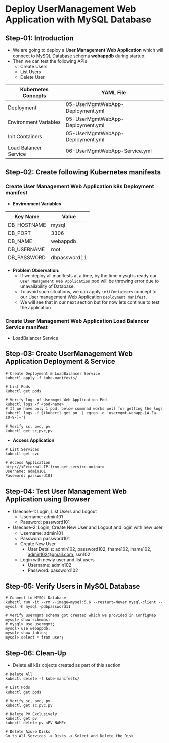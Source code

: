 # Deploy UserManagement Web Application with MySQL Database


## Step-01: Introduction
- We are going to deploy a **User Management Web Application** which will connect to MySQL Database schema **webappdb** during startup.
- Then we can test the following APIs
  - Create Users
  - List Users
  - Delete User


| Kubernetes Concepts  | YAML File |
| ------------- | ------------- |
| Deployment  | 05-UserMgmtWebApp-Deployment.yml  |
| Environment Variables  | 05-UserMgmtWebApp-Deployment.yml  |
| Init Containers  | 05-UserMgmtWebApp-Deployment.yml  |
| Load Balancer Service  | 06-UserMgmtWebApp-Service.yml  |

## Step-02: Create following Kubernetes manifests

### Create User Management Web Application k8s Deployment manifest
- **Environment Variables**

| Key Name  | Value |
| ------------- | ------------- |
| DB_HOSTNAME  | mysql |
| DB_PORT  | 3306  |
| DB_NAME  | webappdb  |
| DB_USERNAME  | root  |
| DB_PASSWORD | dbpassword11  |  

- **Problem Observation:** 
  - If we deploy all manifests at a time, by the time mysql is ready our `User Management Web Application` pod will be throwing error due to unavailability of Database. 
  - To avoid such situations, we can apply `initContainers` concept to our User management Web Application `Deployment manifest`.
  - We will see that in our next section but for now lets continue to test the application

### Create User Management Web Application Load Balancer Service manifest
- LoadBalancer Service

## Step-03: Create UserManagement Web Application Deployment & Service 
```
# Create Deployment & LoadBalancer Service
kubectl apply -f kube-manifests/

# List Pods
kubectl get pods

# Verify logs of Usermgmt Web Application Pod
kubectl logs -f <pod-name> 
# If we have only 1 pod, below commnad works well for getting the logs
kubectl logs -f $(kubectl get po  | egrep -o 'usermgmt-webapp-[A-Za-z0-9-]+')

# Verify sc, pvc, pv
kubectl get sc,pvc,pv
```

- **Access Application**
```
# List Services
kubectl get svc

# Access Application
http://<External-IP-from-get-service-output>
Username: admin101
Password: password101
```

## Step-04: Test User Management Web Application using Browser
- Usecase-1: Login, List Users and Logout
  - Username: admin101
  - Password: password101
- Usecase-2: Login, Create New User and Logout and login with new user
  - Username: admin101
  - Password: password101
  - Create New User 
    - User Details: admin102, password102, fname102, lname102, admin102@gmail.com, ssn102
  - Login with newly user and list users
      - Username: admin102
      - Password: password102    

## Step-05: Verify Users in MySQL Database
```
# Connect to MYSQL Database
kubectl run -it --rm --image=mysql:5.6 --restart=Never mysql-client -- mysql -h mysql -pdbpassword11

# Verify usermgmt schema got created which we provided in ConfigMap
mysql> show schemas;
# mysql> use usermgmt;
mysql> use webappdb;
mysql> show tables;
mysql> select * from user;
```

## Step-06: Clean-Up
- Delete all k8s objects created as part of this section
```
# Delete All
kubectl delete -f kube-manifests/

# List Pods
kubectl get pods

# Verify sc, pvc, pv
kubectl get sc,pvc,pv

# Delete PV Exclusively
kubectl get pv
kubectl delete pv <PV-NAME>

# Delete Azure Disks 
Go to All Services -> Disks -> Select and Delete the Disk
```